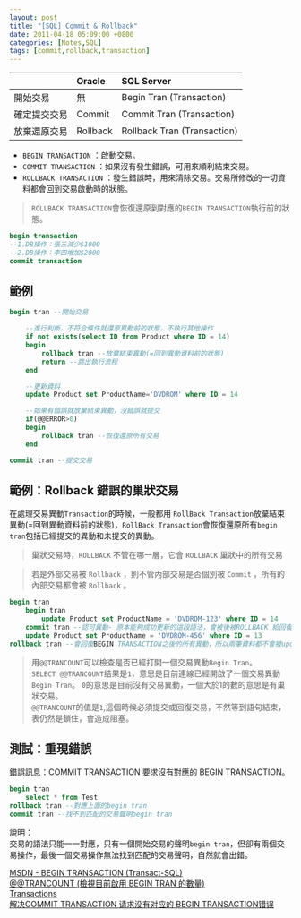 ```yaml
---
layout: post
title: "[SQL] Commit & Rollback"
date: 2011-04-18 05:09:00 +0800
categories: [Notes,SQL]
tags: [commit,rollback,transaction]
---
```


||Oracle|SQL Server|
|:---|:---|:---|
|開始交易|無|Begin Tran (Transaction)|
|確定提交交易|Commit|Commit Tran (Transaction)|
|放棄還原交易|Rollback|Rollback Tran (Transaction)|


- `BEGIN TRANSACTION` ：啟動交易。
- `COMMIT TRANSACTION` ：如果沒有發生錯誤，可用來順利結束交易。
- `ROLLBACK TRANSACTION` ：發生錯誤時，用來清除交易。交易所修改的一切資料都會回到交易啟動時的狀態。

> `ROLLBACK TRANSACTION`會恢復還原到對應的`BEGIN TRANSACTION`執行前的狀態。 


```sql
begin transaction
--1.DB操作：張三減少$1000 
--2.DB操作：李四增加$2000 
commit transaction
```

## 範例

```sql
begin tran --開始交易

	--進行判斷，不符合條件就還原異動前的狀態，不執行其他操作
	if not exists(select ID from Product where ID = 14)
	begin
		rollback tran --放棄結束異動(=回到異動資料前的狀態)
        return --跳出執行流程
	end

	--更新資料
	update Product set ProductName='DVDROM' where ID = 14

	--如果有錯誤就放棄結束異動，沒錯誤就提交
	if(@@ERROR>0)
	begin
		rollback tran --恢復還原所有交易
	end

commit tran --提交交易
```

## 範例：Rollback 錯誤的巢狀交易

在處理交易異動`Transaction`的時候，一般都用 `RollBack Transaction`放棄結束異動(=回到異動資料前的狀態)，`RollBack Transaction`會恢復還原所有`begin tran`包括已經提交的異動和未提交的異動。

> 巢狀交易時，`ROLLBACK` 不管在哪一層，它會 `ROLLBACK` 巢狀中的所有交易     

> 若是外部交易被 `Rollback` ，則不管內部交易是否個別被 `Commit` ，所有的內部交易都會被 `Rollback` 。

```sql
begin tran
    begin tran
        update Product set ProductName = 'DVDROM-123' where ID = 14
    commit tran --認可異動- 原本能夠成功更新的這段語法，會被後被ROLLBACK 給回復
    update Product set ProductName = 'DVDROM-456' where ID = 13
rollback tran --會回復BEGIN TRANSACTION之後的所有異動，所以兩筆資料都不會被update
```

> 用`@@TRANCOUNT`可以檢查是否已經打開一個交易異動`Begin Tran`。     
> `SELECT @@TRANCOUNT`结果是`1`，意思是目前連線已經開啟了一個交易異動`Begin Tran`。 `0`的意思是目前沒有交易異動，一個大於1的數的意思是有巢狀交易。      
> `@@TRANCOUNT`的值是`1`,這個時候必須提交或回復交易，不然等到語句結束，表仍然是鎖住，會造成阻塞。


## 測試：重現錯誤

錯誤訊息：COMMIT TRANSACTION 要求沒有對應的 BEGIN TRANSACTION。

```sql
begin tran
    select * from Test
rollback tran --對應上面的begin tran
commit tran --找不到匹配的交易聲明begin tran
```

說明：  
交易的語法只能一一對應，只有一個開始交易的聲明`begin tran`，但卻有兩個交易操作，最後一個交易操作無法找到匹配的交易聲明，自然就會出錯。


     
[MSDN -  BEGIN TRANSACTION (Transact-SQL)](https://learn.microsoft.com/zh-tw/sql/t-sql/language-elements/begin-transaction-transact-sql?view=sql-server-ver15#general-remarks)      
[@@TRANCOUNT (檢視目前啟用 BEGIN TRAN 的數量)](https://riivalin.github.io/posts/2011/04/sql-52/)        
[Transactions](http://vito-note.blogspot.com/2013/05/transactions.html)     
[解决COMMIT TRANSACTION 请求没有对应的 BEGIN TRANSACTION错误](https://shiyousan.com/post/f13d29b7-0d87-4168-bd8b-8b28b0991b5a) 

